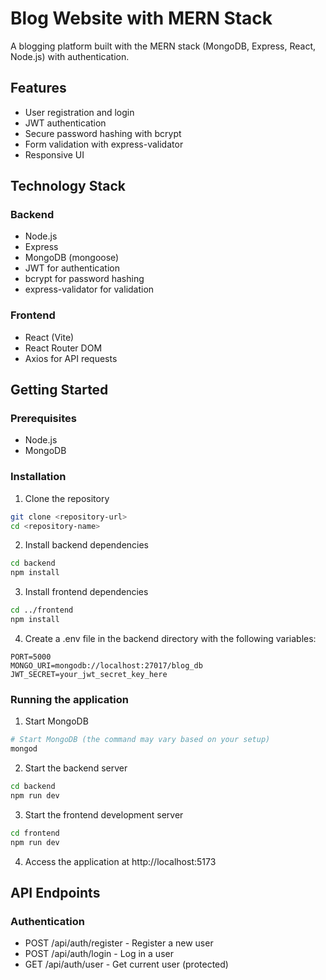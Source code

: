 # Blog Website with MERN Stack

A blogging platform built with the MERN stack (MongoDB, Express, React, Node.js) with authentication.

## Features

- User registration and login
- JWT authentication
- Secure password hashing with bcrypt
- Form validation with express-validator
- Responsive UI

## Technology Stack

### Backend
- Node.js
- Express
- MongoDB (mongoose)
- JWT for authentication
- bcrypt for password hashing
- express-validator for validation

### Frontend
- React (Vite)
- React Router DOM
- Axios for API requests

## Getting Started

### Prerequisites
- Node.js
- MongoDB

### Installation

1. Clone the repository
```bash
git clone <repository-url>
cd <repository-name>
```

2. Install backend dependencies
```bash
cd backend
npm install
```

3. Install frontend dependencies
```bash
cd ../frontend
npm install
```

4. Create a .env file in the backend directory with the following variables:
```
PORT=5000
MONGO_URI=mongodb://localhost:27017/blog_db
JWT_SECRET=your_jwt_secret_key_here
```

### Running the application

1. Start MongoDB
```bash
# Start MongoDB (the command may vary based on your setup)
mongod
```

2. Start the backend server
```bash
cd backend
npm run dev
```

3. Start the frontend development server
```bash
cd frontend
npm run dev
```

4. Access the application at http://localhost:5173

## API Endpoints

### Authentication
- POST /api/auth/register - Register a new user
- POST /api/auth/login - Log in a user
- GET /api/auth/user - Get current user (protected) 
